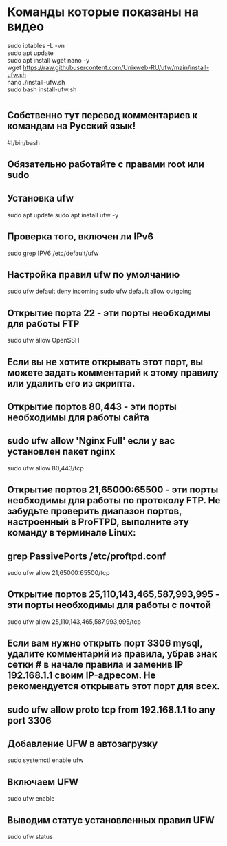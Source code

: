 # Команды которые показаны на видео
sudo iptables -L -vn <br>
sudo apt update <br>
sudo apt install wget nano -y <br>
wget https://raw.githubusercontent.com/Unixweb-RU/ufw/main/install-ufw.sh <br>
nano ./install-ufw.sh <br>
sudo bash install-ufw.sh <br>
#
## Собственно тут перевод комментариев к командам на Русский язык! 
#!/bin/bash
## Обязательно работайте с правами root или sudo
## Установка ufw
sudo apt update
sudo apt install ufw -y
## Проверка того, включен ли IPv6
sudo grep IPV6 /etc/default/ufw
## Настройка правил ufw по умолчанию
sudo ufw default deny incoming
sudo ufw default allow outgoing
## Открытие порта 22 - эти порты необходимы для работы FTP
sudo ufw allow OpenSSH
## Если вы не хотите открывать этот порт, вы можете задать комментарий к этому правилу или удалить его из скрипта.
## Открытие портов 80,443 - эти порты необходимы для работы сайта
## sudo ufw allow 'Nginx Full' если у вас установлен пакет nginx
sudo ufw allow 80,443/tcp
## Открытие портов 21,65000:65500 - эти порты необходимы для работы по протоколу FTP. Не забудьте проверить диапазон портов, настроенный в ProFTPD, выполните эту команду в терминале Linux:
## grep PassivePorts /etc/proftpd.conf
sudo ufw allow 21,65000:65500/tcp
## Открытие портов 25,110,143,465,587,993,995 - эти порты необходимы для работы с почтой
sudo ufw allow 25,110,143,465,587,993,995/tcp
## 
## Если вам нужно открыть порт 3306 mysql, удалите комментарий из правила, убрав знак сетки # в начале правила и заменив IP 192.168.1.1 своим IP-адресом. Не рекомендуется открывать этот порт для всех.
## sudo ufw allow proto tcp from 192.168.1.1 to any port 3306
## Добавление UFW в автозагрузку
sudo systemctl enable ufw
## Включаем UFW
sudo ufw enable
## Выводим статус установленных правил UFW
sudo ufw status
